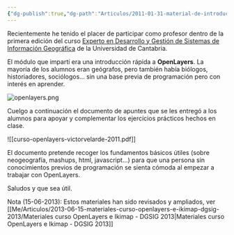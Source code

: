 ```yaml
---
{"dg-publish":true,"dg-path":"Articulos/2011-01-31-material-de-introduccion-a-openlayers/Material de introducción a OpenLayers.md","permalink":"/articulos/2011-01-31-material-de-introduccion-a-openlayers/material-de-introduccion-a-open-layers/","title":"Material de introducción a OpenLayers","tags":["curso","openlayers"]}
---
```



Recientemente he tenido el placer de participar como profesor dentro de la primera edición del curso [Experto en Desarrollo y Gestión de Sistemas de Información Geográfica](http://www.unican.es/NR/rdonlyres/9F06DA8F-9929-4FE5-8D92-E78EFA15518A/57934/TRIPTICO_CURSOEXPERTODGSIG_2010A2011.pdf) de la Universidad de Cantabria.

El módulo que impartí era una introducción rápida a **OpenLayers**. La mayoría de los alumnos eran geógrafos, pero también había biólogos, historiadores, sociólogos... sin una base previa de programación pero con interés en aprender.

![openlayers.png](/img/user/Me/Articulos/2011-01-31-material-de-introduccion-a-openlayers/media/openlayers.png)

Cuelgo a continuación el documento de apuntes que se les entregó a los alumnos para apoyar y complementar los ejercicios prácticos hechos en clase.

![[curso-openlayers-victorvelarde-2011.pdf]]

El documento pretende recoger los fundamentos básicos útiles (sobre neogeografía, mashups, html, javascript...) para que una persona sin conocimientos previos de programación se sienta cómoda al empezar a trabajar con OpenLayers.

Saludos y que sea útil.

Nota (15-06-2013): Estos materiales han sido revisados y ampliados, ver [[Me/Articulos/2013-06-15-materiales-curso-openlayers-e-ikimap-dgsig-2013/Materiales curso OpenLayers e Ikimap - DGSIG 2013\|Materiales curso OpenLayers e Ikimap - DGSIG 2013]]